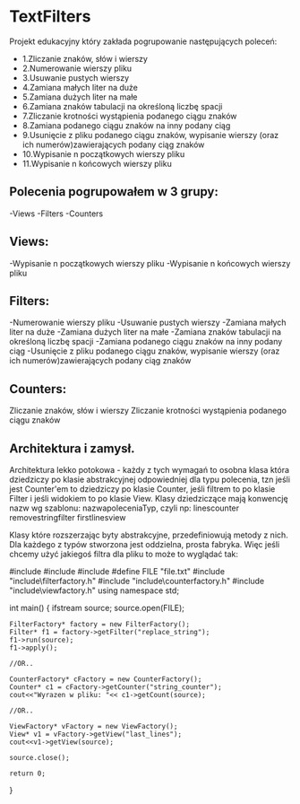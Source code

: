 TextFilters
===========
Projekt edukacyjny który zakłada pogrupowanie następujących poleceń:
- 1.Zliczanie znaków, słów i wierszy
- 2.Numerowanie wierszy pliku
- 3.Usuwanie pustych wierszy
- 4.Zamiana małych liter na duże
- 5.Zamiana dużych liter na małe
- 6.Zamiana znaków tabulacji na określoną liczbę spacji
- 7.Zliczanie krotności wystąpienia podanego ciągu znaków
- 8.Zamiana podanego ciągu znaków na inny podany ciąg
- 9.Usunięcie z pliku podanego ciągu znaków, wypisanie wierszy (oraz ich numerów)zawierających podany ciąg znaków
- 10.Wypisanie n początkowych wierszy pliku
- 11.Wypisanie n końcowych wierszy pliku

Polecenia pogrupowałem w 3 grupy:
--------------
-Views
-Filters
-Counters

Views:
--------------
-Wypisanie n początkowych wierszy pliku
-Wypisanie n końcowych wierszy pliku


Filters:
--------------
-Numerowanie wierszy pliku
-Usuwanie pustych wierszy
-Zamiana małych liter na duże
-Zamiana dużych liter na małe
-Zamiana znaków tabulacji na określoną liczbę spacji
-Zamiana podanego ciągu znaków na inny podany ciąg
-Usunięcie z pliku podanego ciągu znaków, wypisanie wierszy (oraz ich numerów)zawierających podany ciąg znaków

Counters:
--------------
Zliczanie znaków, słów i wierszy
Zliczanie krotności wystąpienia podanego ciągu znaków

Architektura i zamysł.
--------------
Architektura lekko potokowa - każdy z tych wymagań to osobna klasa która dziedziczy po klasie abstrakcyjnej odpowiedniej dla typu polecenia,
tzn jeśli jest Counter'em to dziedziczy po klasie Counter, jeśli filtrem to po klasie Filter i jeśli widokiem to po klasie View. 
Klasy dziedziczące mają konwencję nazw wg szablonu: nazwapoleceniaTyp, czyli np:
linescounter
removestringfilter
firstlinesview

Klasy które rozszerzając byty abstrakcyjne, przedefiniowują metody z nich. Dla każdego z typów stworzona jest oddzielna, prosta fabryka.
Więc jeśli chcemy użyć jakiegoś filtra dla pliku to może to wyglądać tak:
	
#include <iostream>
#include <fstream>
#include <string>
#define FILE "file.txt"
#include "include\filterfactory.h"
#include "include\counterfactory.h"
#include "include\viewfactory.h"
using namespace std;

int main()
{
    ifstream source;
    source.open(FILE);

    FilterFactory* factory = new FilterFactory();
    Filter* f1 = factory->getFilter("replace_string");
    f1->run(source);
    f1->apply();

	//OR.. 
	
    CounterFactory* cFactory = new CounterFactory();
    Counter* c1 = cFactory->getCounter("string_counter");
    cout<<"Wyrazen w pliku: "<< c1->getCount(source);

	//OR..

    ViewFactory* vFactory = new ViewFactory();
    View* v1 = vFactory->getView("last_lines");
    cout<<v1->getView(source);

    source.close();

    return 0;
}
	